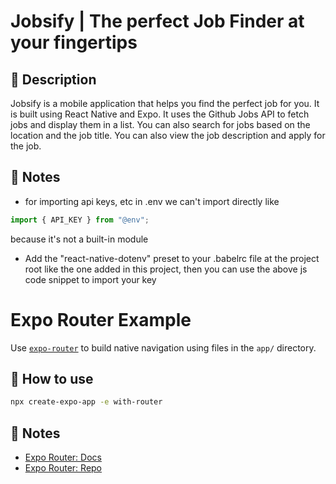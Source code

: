 # Jobsify | The perfect Job Finder at your fingertips

## 👀 Description

Jobsify is a mobile application that helps you find the perfect job for you. It is built using React Native and Expo. It uses the Github Jobs API to fetch jobs and display them in a list. You can also search for jobs based on the location and the job title. You can also view the job description and apply for the job.

## 📝 Notes

- for importing api keys, etc in .env we can't import directly like

```js
import { API_KEY } from "@env";
```

because it's not a built-in module

- Add the "react-native-dotenv" preset to your .babelrc file at the project root like the one added in this project, then you can use the above js code snippet to import your key

# Expo Router Example

Use [`expo-router`](https://expo.github.io/router) to build native navigation using files in the `app/` directory.

## 🚀 How to use

```sh
npx create-expo-app -e with-router
```

## 📝 Notes

- [Expo Router: Docs](https://expo.github.io/router)
- [Expo Router: Repo](https://github.com/expo/router)

